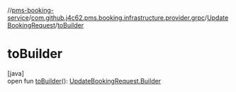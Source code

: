//[pms-booking-service](../../../index.md)/[com.github.j4c62.pms.booking.infrastructure.provider.grpc](../index.md)/[UpdateBookingRequest](index.md)/[toBuilder](to-builder.md)

# toBuilder

[java]\
open fun [toBuilder](to-builder.md)(): [UpdateBookingRequest.Builder](-builder/index.md)